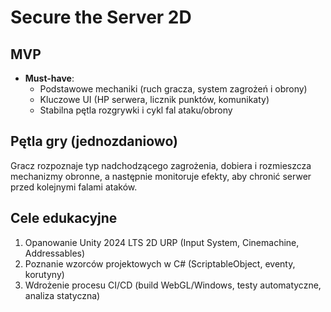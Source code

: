 # Secure the Server 2D

## MVP
- **Must-have**:
  - Podstawowe mechaniki (ruch gracza, system zagrożeń i obrony)
  - Kluczowe UI (HP serwera, licznik punktów, komunikaty)
  - Stabilna pętla rozgrywki i cykl fal ataku/obrony

## Pętla gry (jednozdaniowo)
Gracz rozpoznaje typ nadchodzącego zagrożenia, dobiera i rozmieszcza mechanizmy obronne, a następnie monitoruje efekty, aby chronić serwer przed kolejnymi falami ataków.

## Cele edukacyjne
1. Opanowanie Unity 2024 LTS 2D URP (Input System, Cinemachine, Addressables)  
2. Poznanie wzorców projektowych w C# (ScriptableObject, eventy, korutyny)  
3. Wdrożenie procesu CI/CD (build WebGL/Windows, testy automatyczne, analiza statyczna)

